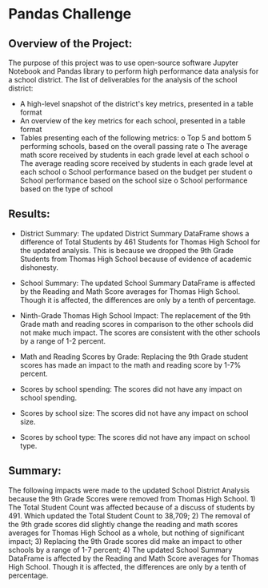 # Pandas Challenge

## Overview of the Project:
The purpose of this project was to use open-source software Jupyter Notebook and Pandas library to perform high performance data analysis for a school district.  The list of deliverables for the analysis of the school district:

-	A high-level snapshot of the district's key metrics, presented in a table format
-	An overview of the key metrics for each school, presented in a table format
-	Tables presenting each of the following metrics:
o	Top 5 and bottom 5 performing schools, based on the overall passing rate
o	The average math score received by students in each grade level at each school
o	The average reading score received by students in each grade level at each school
o	School performance based on the budget per student
o	School performance based on the school size 
o	School performance based on the type of school

## Results:
-	District Summary: The updated District Summary DataFrame shows a difference of Total Students by 461 Students for Thomas High School for the updated analysis.  This is because we dropped the 9th Grade Students from Thomas High School because of evidence of academic dishonesty.

-	School Summary: The updated School Summary DataFrame is affected by the Reading and Math Score averages for Thomas High School. Though it is affected, the differences are only by a tenth of percentage.

-	Ninth-Grade Thomas High School Impact: The replacement of the 9th Grade math and reading scores in comparison to the other schools did not make much impact.  The scores are consistent with the other schools by a range of 1-2 percent.

-	Math and Reading Scores by Grade: Replacing the 9th Grade student scores has made an impact to the math and reading score by 1-7% percent.

-	Scores by school spending: The scores did not have any impact on school spending.

-	Scores by school size: The scores did not have any impact on school size.

-	Scores by school type: The scores did not have any impact on school type.

## Summary: 
The following impacts were made to the updated School District Analysis because the 9th Grade Scores were removed from Thomas High School. 1) The Total Student Count was affected because of a discuss of students by 491.  Which updated the Total Student Count to 38,709; 2) The removal of the 9th grade scores did slightly change the reading and math scores averages for Thomas High School as a whole, but nothing of significant impact; 3) Replacing the 9th Grade scores did make an impact to other schools by a range of 1-7 percent; 4) The updated School Summary DataFrame is affected by the Reading and Math Score averages for Thomas High School. Though it is affected, the differences are only by a tenth of percentage.
